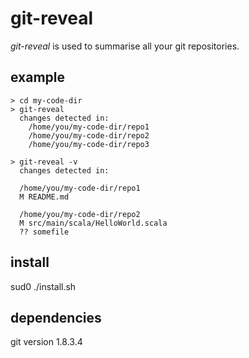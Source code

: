 # git-reveal

*git-reveal* is used to summarise all your git repositories.

## example

	> cd my-code-dir
	> git-reveal
	  changes detected in:
	  	/home/you/my-code-dir/repo1
		/home/you/my-code-dir/repo2
		/home/you/my-code-dir/repo3
		
	> git-reveal -v
	  changes detected in:
	
	  /home/you/my-code-dir/repo1
	  M README.md

	  /home/you/my-code-dir/repo2
	  M src/main/scala/HelloWorld.scala
	  ?? somefile
	
## install

sud0 ./install.sh

## dependencies
git version 1.8.3.4
